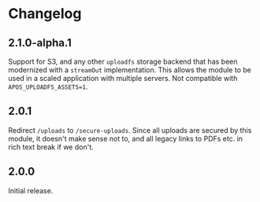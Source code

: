 # Changelog

## 2.1.0-alpha.1

Support for S3, and any other `uploadfs` storage backend that has been modernized with a `streamOut` implementation. This allows the module to be used in a scaled application with multiple servers. Not compatible with `APOS_UPLOADFS_ASSETS=1`.

## 2.0.1

Redirect `/uploads` to `/secure-uploads`. Since all uploads are secured
by this module, it doesn't make sense not to, and all legacy links
to PDFs etc. in rich text break if we don't.

## 2.0.0

Initial release.

